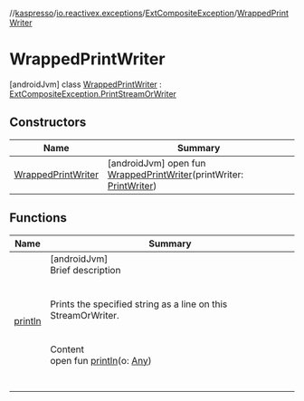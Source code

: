 //[kaspresso](../../../index.md)/[io.reactivex.exceptions](../../index.md)/[ExtCompositeException](../index.md)/[WrappedPrintWriter](index.md)



# WrappedPrintWriter  
 [androidJvm] class [WrappedPrintWriter](index.md) : [ExtCompositeException.PrintStreamOrWriter](../-print-stream-or-writer/index.md)   


## Constructors  
  
|  Name|  Summary| 
|---|---|
| [WrappedPrintWriter](-wrapped-print-writer.md)|  [androidJvm] open fun [WrappedPrintWriter](-wrapped-print-writer.md)(printWriter: [PrintWriter](https://developer.android.com/reference/kotlin/java/io/PrintWriter.html))   <br>


## Functions  
  
|  Name|  Summary| 
|---|---|
| [println](println.md)| [androidJvm]  <br>Brief description  <br><br><br>Prints the specified string as a line on this StreamOrWriter. <br><br>  <br>Content  <br>open fun [println](println.md)(o: [Any](https://kotlinlang.org/api/latest/jvm/stdlib/kotlin/-any/index.html))  <br><br><br>

